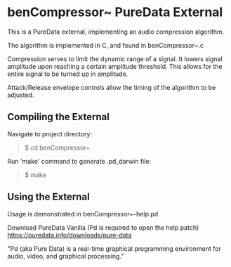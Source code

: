 # benCompressor~ PureData External #

This is a PureData external, implementing an audio compression algorithm.

The algorithm is implemented in C, and found in benCompressor~.c

Compression serves to limit the dynamic range of a signal.  It lowers signal amplitude upon reaching a certain amplitude threshold.  This allows for the entire signal to be turned up in amplitude.

Attack/Release envelope controls allow the timing of the algorithm to be adjusted.

## Compiling the External 

Navigate to project directory:
> $ cd benCompressor~

Run 'make' command to generate .pd_darwin file:
> $ make

## Using the External

Usage is demonstrated in benCompressor~-help.pd

Download PureData Vanilla (Pd is required to open the help patch)
https://puredata.info/downloads/pure-data

"Pd (aka Pure Data) is a real-time graphical programming environment for audio, video, and graphical processing."